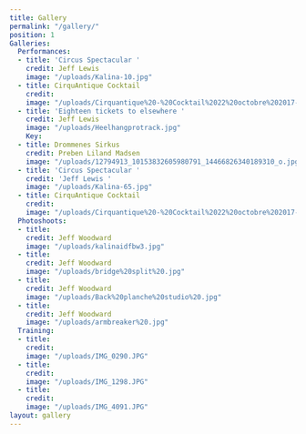 ```yaml
---
title: Gallery
permalink: "/gallery/"
position: 1
Galleries:
  Performances:
  - title: 'Circus Spectacular '
    credit: Jeff Lewis
    image: "/uploads/Kalina-10.jpg"
  - title: CirquAntique Cocktail
    credit: 
    image: "/uploads/Cirquantique%20-%20Cocktail%2022%20octobre%202017-5690.jpg"
  - title: 'Eighteen tickets to elsewhere '
    credit: Jeff Lewis
    image: "/uploads/Heelhangprotrack.jpg"
    Key: 
  - title: Drommenes Sirkus
    credit: Preben Liland Madsen
    image: "/uploads/12794913_10153832605980791_14466826340189310_o.jpg"
  - title: 'Circus Spectacular '
    credit: 'Jeff Lewis '
    image: "/uploads/Kalina-65.jpg"
  - title: CirquAntique Cocktail
    credit: 
    image: "/uploads/Cirquantique%20-%20Cocktail%2022%20octobre%202017-8528.jpg"
  Photoshoots:
  - title: 
    credit: Jeff Woodward
    image: "/uploads/kalinaidfbw3.jpg"
  - title: 
    credit: Jeff Woodward
    image: "/uploads/bridge%20split%20.jpg"
  - title: 
    credit: Jeff Woodward
    image: "/uploads/Back%20planche%20studio%20.jpg"
  - title: 
    credit: Jeff Woodward
    image: "/uploads/armbreaker%20.jpg"
  Training:
  - title: 
    credit: 
    image: "/uploads/IMG_0290.JPG"
  - title: 
    credit: 
    image: "/uploads/IMG_1298.JPG"
  - title: 
    credit: 
    image: "/uploads/IMG_4091.JPG"
layout: gallery
---
```



